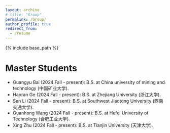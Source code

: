 ```yaml
---
layout: archive
# title: "Group"
permalink: /Group/
author_profile: true
redirect_from:
  - /resume
---
```


{% include base_path %}

Master Students
======
* Guangyu Bai   (2024 Fall - present): B.S. at China university of mining and technology (中国矿业大学).
* Haoran Ge     (2024 Fall - present): B.S. at Zhejiang University (浙江大学).
* Sen Li        (2024 Fall - present): B.S. at Southwest Jiaotong University (西南交通大学).
* Guanhong Wang (2024 Fall - present): B.S. at Hefei University of Technology (合肥工业大学).
* Xing Zhu      (2024 Fall - present): B.S. at Tianjin University (天津大学).

